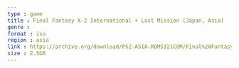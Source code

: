 ```yaml
---
type : game
title : Final Fantasy X-2 International + Last Mission (Japan, Asia)
genre : 
format : iso
region : asia
link : https://archive.org/download/PS2-ASIA-ROMS321COM/Final%20Fantasy%20X-2%20International%20%2B%20Last%20Mission%20%28Japan%2C%20Asia%29.7z
size : 2.5GB
---
```

